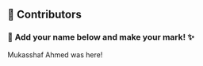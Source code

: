 ## 👥 Contributors  

### 🎨 **Add your name below and make your mark!** ✨  

Mukasshaf Ahmed was here!